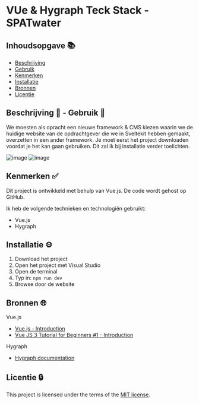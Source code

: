 # VUe & Hygraph Teck Stack - SPATwater
## Inhoudsopgave 📚

  * [Beschrijving](#beschrijving)
  * [Gebruik](#gebruik)
  * [Kenmerken](#kenmerken)
  * [Installatie](#installatie)
  * [Bronnen](#bronnen)
  * [Licentie](#licentie)

## Beschrijving 📃 -  Gebruik  👥
<!-- In de Beschrijving staat hoe je project er uit ziet, hoe het werkt en wat je er mee kan. -->
We moesten als opracht een nieuwe framework & CMS kiezen waarin we de huidige website van de opdrachtgever die we in Sveltekit hebben gemaakt, overzetten in een ander framework. Je moet eerst het project downloaden voordat je het kan gaan gebruiken. Dit zal ik bij installatie verder toelichten.

<!-- Voeg een mooie poster visual toe 📸 -->
![image](https://github.com/Amberhva/choices-choices-the-tech-stack/assets/112861033/587aeafb-6ed8-4d2b-8bb9-9483b2ca2ca8)
![image](https://github.com/Amberhva/choices-choices-the-tech-stack/assets/112861033/c5815658-de87-4caf-9a9f-4b6c9e36c78b)


<!-- Voeg een link toe naar Github Pages 🌐-->


## Kenmerken ✅
<!-- Bij Kenmerken staat welke technieken zijn gebruikt en hoe. Wat is de HTML structuur? Wat zijn de belangrijkste dingen in CSS? Wat is er met Javascript gedaan en hoe? Misschien heb je een framwork of library gebruikt? -->
Dit project is ontwikkeld met behulp van Vue.js. De code wordt gehost op GitHub. 

Ik heb de volgende technieken en technologiën gebruikt:

* Vue.js
* Hygraph

## Installatie ⚙️
1. Download het project
2. Open het project met Visual Studio
3. Open de terminal
5. Typ in: ```npm run dev```
6. Browse door de website

## Bronnen 🌐
Vue.js
* [Vue.js - Introduction](https://vuejs.org/guide/introduction.html)
* [Vue JS 3 Tutorial for Beginners #1 - Introduction](https://www.youtube.com/watch?v=YrxBCBibVo0&list=PL4cUxeGkcC9hYYGbV60Vq3IXYNfDk8At1)
  
Hygraph
* [Hygraph documentation](https://hygraph.com/docs)

## Licentie 🔒
This project is licensed under the terms of the [MIT license](./LICENSE).
